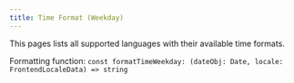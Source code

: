 ```yaml
---
title: Time Format (Weekday)
---
```


This pages lists all supported languages with their available time formats.

Formatting function: `const formatTimeWeekday: (dateObj: Date, locale: FrontendLocaleData) => string`